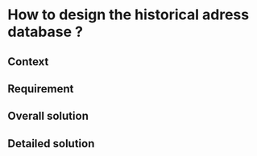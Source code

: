 
# How to design the historical adress database ? #

## Context ##
## Requirement ##
## Overall solution ##
## Detailed solution ##